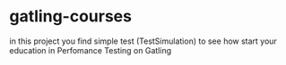 # gatling-courses
in this project you find simple test (TestSimulation) to see 
how start your education in Perfomance Testing on Gatling